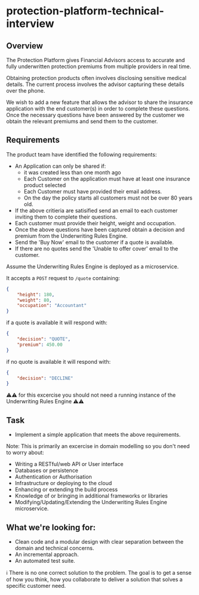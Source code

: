# protection-platform-technical-interview

## Overview
The Protection Platform gives Financial Advisors access to accurate and fully underwritten protection premiums from multiple providers in real time.

Obtaining protection products often involves disclosing sensitive medical details. The current process involves the advisor capturing these details over the phone. 

We wish to add a new feature that allows the advisor to share the insurance application with the end customer(s) in order to complete these questions. Once the necessary questions have been answered by the customer we obtain the relevant premiums and send them to the customer.

## Requirements
The product team have identified the following requirements:
* An Application can only be shared if:
    * it was created less than one month ago
    * Each Customer on the application must have at least one insurance product selected
    * Each Customer must have provided their email address.
    * On the day the policy starts all customers must not be over 80 years old.
* If the above critieria are satisified send an email to each customer inviting them to complete their questions.
* Each customer must provide their height, weight and occupation.
* Once the above questions have been captured obtain a decision and premium from the Underwriting Rules Engine.
* Send the 'Buy Now' email to the customer if a quote is available.
* If there are no quotes send the 'Unable to offer cover' email to the customer.

Assume the Underwriting Rules Engine is deployed as a microservice.

It accepts a `POST` request to `/quote` containing:
```json
{
    "height": 180,
    "weight": 80,
    "occupation": "Accountant"
}
```

if a quote is available it will respond with:
```json
{
    "decision": "QUOTE",
    "premium": 450.00
}
```
if no quote is available it will respond with:
```json
{
    "decision": "DECLINE"
}
```
⚠️⚠️ for this excercise you should not need a running instance of the Underwriting Rules Engine ⚠️⚠️

## Task
* Implement a simple application that meets the above requirements.

Note: This is primarily an excercise in domain modelling so you don't need to worry about:
* Writing a RESTful/web API or User interface
* Databases or persistence
* Authentication or Authorisation
* Infrastructure or deploying to the cloud
* Enhancing or extending the build process
* Knowledge of or bringing in additional frameworks or libraries
* Modifying/Updating/Extending the Underwriting Rules Engine microservice.

## What we're looking for:
* Clean code and a modular design with clear separation between the domain and technical concerns.
* An incremental approach.
* An automated test suite.

:information_source: There is no one correct solution to the problem. The goal is to get a sense of how you think, how you collaborate to deliver a solution that solves a specific customer need.


